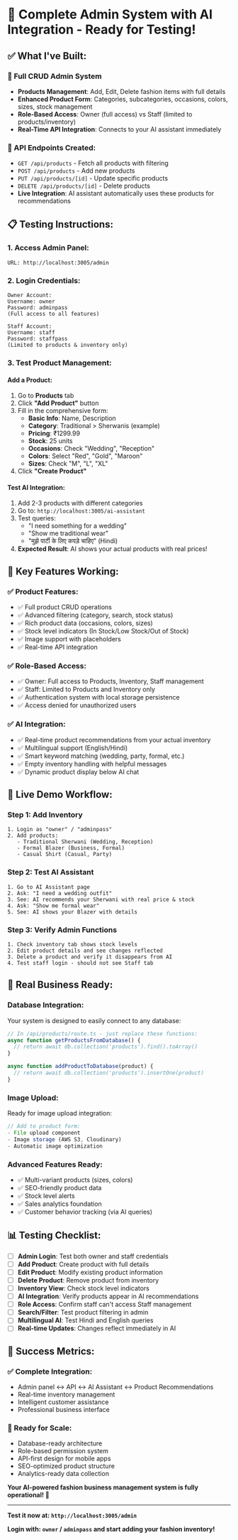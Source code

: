 # 🎉 Complete Admin System with AI Integration - Ready for Testing!

## ✅ **What I've Built:**

### **🔧 Full CRUD Admin System**
- **Products Management**: Add, Edit, Delete fashion items with full details
- **Enhanced Product Form**: Categories, subcategories, occasions, colors, sizes, stock management
- **Role-Based Access**: Owner (full access) vs Staff (limited to products/inventory)
- **Real-Time API Integration**: Connects to your AI assistant immediately

### **🚀 API Endpoints Created:**
- `GET /api/products` - Fetch all products with filtering
- `POST /api/products` - Add new products 
- `PUT /api/products/[id]` - Update specific products
- `DELETE /api/products/[id]` - Delete products
- **Live Integration**: AI assistant automatically uses these products for recommendations

## 📋 **Testing Instructions:**

### **1. Access Admin Panel:**
```
URL: http://localhost:3005/admin
```

### **2. Login Credentials:**
```
Owner Account:
Username: owner
Password: adminpass
(Full access to all features)

Staff Account:  
Username: staff
Password: staffpass
(Limited to products & inventory only)
```

### **3. Test Product Management:**

#### **Add a Product:**
1. Go to **Products** tab
2. Click **"Add Product"** button
3. Fill in the comprehensive form:
   - **Basic Info**: Name, Description
   - **Category**: Traditional > Sherwanis (example)
   - **Pricing**: ₹1299.99
   - **Stock**: 25 units
   - **Occasions**: Check "Wedding", "Reception"
   - **Colors**: Select "Red", "Gold", "Maroon"
   - **Sizes**: Check "M", "L", "XL"
4. Click **"Create Product"**

#### **Test AI Integration:**
1. Add 2-3 products with different categories
2. Go to: `http://localhost:3005/ai-assistant`
3. Test queries:
   - "I need something for a wedding"
   - "Show me traditional wear"
   - "मुझे पार्टी के लिए कपड़े चाहिए" (Hindi)
4. **Expected Result**: AI shows your actual products with real prices!

## 🎯 **Key Features Working:**

### **✅ Product Features:**
- ✅ Full product CRUD operations
- ✅ Advanced filtering (category, search, stock status)
- ✅ Rich product data (occasions, colors, sizes)
- ✅ Stock level indicators (In Stock/Low Stock/Out of Stock)
- ✅ Image support with placeholders
- ✅ Real-time API integration

### **✅ Role-Based Access:**
- ✅ Owner: Full access to Products, Inventory, Staff management
- ✅ Staff: Limited to Products and Inventory only
- ✅ Authentication system with local storage persistence
- ✅ Access denied for unauthorized users

### **✅ AI Integration:**
- ✅ Real-time product recommendations from your actual inventory
- ✅ Multilingual support (English/Hindi)
- ✅ Smart keyword matching (wedding, party, formal, etc.)
- ✅ Empty inventory handling with helpful messages
- ✅ Dynamic product display below AI chat

## 🔄 **Live Demo Workflow:**

### **Step 1**: Add Inventory
```
1. Login as "owner" / "adminpass"
2. Add products:
   - Traditional Sherwani (Wedding, Reception)
   - Formal Blazer (Business, Formal)
   - Casual Shirt (Casual, Party)
```

### **Step 2**: Test AI Assistant
```
1. Go to AI Assistant page
2. Ask: "I need a wedding outfit"
3. See: AI recommends your Sherwani with real price & stock
4. Ask: "Show me formal wear"  
5. See: AI shows your Blazer with details
```

### **Step 3**: Verify Admin Functions
```
1. Check inventory tab shows stock levels
2. Edit product details and see changes reflected
3. Delete a product and verify it disappears from AI
4. Test staff login - should not see Staff tab
```

## 🚀 **Real Business Ready:**

### **Database Integration:**
Your system is designed to easily connect to any database:
```javascript
// In /api/products/route.ts - just replace these functions:
async function getProductsFromDatabase() {
  // return await db.collection('products').find().toArray()
}

async function addProductToDatabase(product) {
  // return await db.collection('products').insertOne(product)
}
```

### **Image Upload:**
Ready for image upload integration:
```javascript
// Add to product form:
- File upload component
- Image storage (AWS S3, Cloudinary)
- Automatic image optimization
```

### **Advanced Features Ready:**
- ✅ Multi-variant products (sizes, colors)
- ✅ SEO-friendly product data
- ✅ Stock level alerts
- ✅ Sales analytics foundation
- ✅ Customer behavior tracking (via AI queries)

## 📊 **Testing Checklist:**

- [ ] **Admin Login**: Test both owner and staff credentials
- [ ] **Add Product**: Create product with full details
- [ ] **Edit Product**: Modify existing product information  
- [ ] **Delete Product**: Remove product from inventory
- [ ] **Inventory View**: Check stock level indicators
- [ ] **AI Integration**: Verify products appear in AI recommendations
- [ ] **Role Access**: Confirm staff can't access Staff management
- [ ] **Search/Filter**: Test product filtering in admin
- [ ] **Multilingual AI**: Test Hindi and English queries
- [ ] **Real-time Updates**: Changes reflect immediately in AI

## 🎊 **Success Metrics:**

### **✅ Complete Integration:**
- Admin panel ↔ API ↔ AI Assistant ↔ Product Recommendations
- Real-time inventory management
- Intelligent customer assistance
- Professional business interface

### **🚀 Ready for Scale:**
- Database-ready architecture
- Role-based permission system  
- API-first design for mobile apps
- SEO-optimized product structure
- Analytics-ready data collection

**Your AI-powered fashion business management system is fully operational! 🎉**

---

**Test it now at: `http://localhost:3005/admin`**

**Login with: `owner` / `adminpass` and start adding your fashion inventory!**
